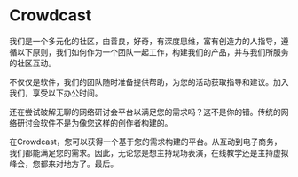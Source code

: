 # 

# Crowdcast

我们是一个多元化的社区，由善良，好奇，有深度思维，富有创造力的人指导，遵循以下原则，我们如何作为一个团队一起工作，构建我们的产品，并与我们所服务的社区互动。

不仅仅是软件，我们的团队随时准备提供帮助，为您的活动获取指导和建议。加入我们，享受以下办公时间。

还在尝试破解无聊的网络研讨会平台以满足您的需求吗？这不是你的错。传统的网络研讨会软件不是为像您这样的创作者构建的。

在Crowdcast，您可以获得一个基于您的需求构建的平台。从互动到电子商务，我们都能满足您的需求。因此，无论您是想主持现场表演，在线教学还是主持虚拟峰会，您都来对地方了。最后。

